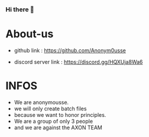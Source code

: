 ### Hi there 👋

# About-us

- github link : https://github.com/Anonym0usse

- discord server link : https://discord.gg/HQXUja8Wa6

# INFOS
- We are anonymousse.
- we will only create batch files
- because we want to honor principles.
- We are a group of only 3 people 
- and we are against the AXON TEAM
